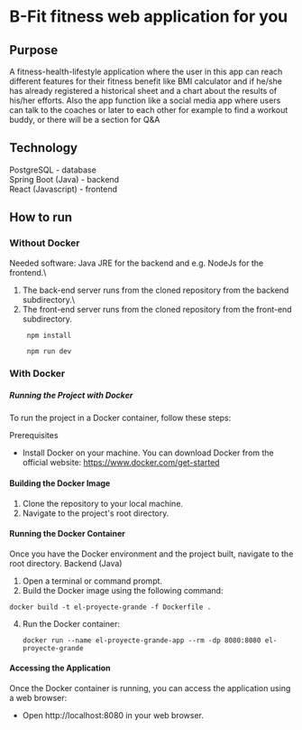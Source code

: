 # B-Fit fitness web application for you
## Purpose
A fitness-health-lifestyle application where the user in this app can reach different features for their fitness benefit like BMI calculator and if he/she has already registered a historical sheet and a chart about the results of his/her efforts.
Also the app function like a social media app where users can talk to the coaches or later to each other for example to find a workout buddy, or there will be a section for Q&A

## Technology
PostgreSQL - database\
Spring Boot (Java) - backend\
React (Javascript) - frontend

## How to run

### Without Docker
Needed software: Java JRE for the backend and e.g. NodeJs for the frontend.\
1. The back-end server runs from the cloned repository from the backend subdirectory.\
2. The front-end server runs from the cloned repository from the front-end subdirectory.
   ```
    npm install
   ```
   ```
    npm run dev
   ```

### With Docker 
   ##### Running the Project with Docker
To run the project in a Docker container, follow these steps:

Prerequisites
- Install Docker on your machine. You can download Docker from the official website:
  https://www.docker.com/get-started
#### Building the Docker Image
1. Clone the repository to your local machine.
2. Navigate to the project's root directory.

#### Running the Docker Container
Once you have the Docker environment and the project built, navigate to the root directory.
Backend (Java)
1. Open a terminal or command prompt.
2. Build the Docker image using the following command:
  ```
 docker build -t el-proyecte-grande -f Dockerfile .
 ```
4. Run the Docker container:
   ```
   docker run --name el-proyecte-grande-app --rm -dp 8080:8080 el-proyecte-grande
    ```
   
#### Accessing the Application
Once the Docker container is running, you can access the application using a web browser:
-  Open http://localhost:8080 in your web browser.
